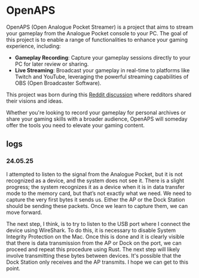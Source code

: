 # OpenAPS

OpenAPS (Open Analogue Pocket Streamer) is a project that aims to stream your gameplay from the Analogue Pocket console to your PC. The goal of this project is to enable a range of functionalities to enhance your gaming experience, including:

- **Gameplay Recording**: Capture your gameplay sessions directly to your PC for later review or sharing.
- **Live Streaming**: Broadcast your gameplay in real-time to platforms like Twitch and YouTube, leveraging the powerful streaming capabilities of OBS (Open Broadcaster Software).

This project was born during this [Reddit discussion](https://www.reddit.com/r/AnaloguePocket/comments/1cwzqur/screen_broadcasting_from_analogue_pocket_to_pc/) where redditors shared their visions and ideas.

Whether you're looking to record your gameplay for personal archives or share your gaming skills with a broader audience, OpenAPS will someday offer the tools you need to elevate your gaming content.


## logs
### 24.05.25

I attempted to listen to the signal from the Analogue Pocket, but it is not recognized as a device, and the system does not see it. There is a slight progress; the system recognizes it as a device when it is in data transfer mode to the memory card, but that’s not exactly what we need. We need to capture the very first bytes it sends us. Either the AP or the Dock Station should be sending these packets. Once we learn to capture them, we can move forward.

The next step, I think, is to try to listen to the USB port where I connect the device using WireShark. To do this, it is necessary to disable System Integrity Protection on the Mac. Once this is done and it is clearly visible that there is data transmission from the AP or Dock on the port, we can proceed and repeat this procedure using Rust. The next step will likely involve transmitting these bytes between devices. It's possible that the Dock Station only receives and the AP transmits. I hope we can get to this point.
